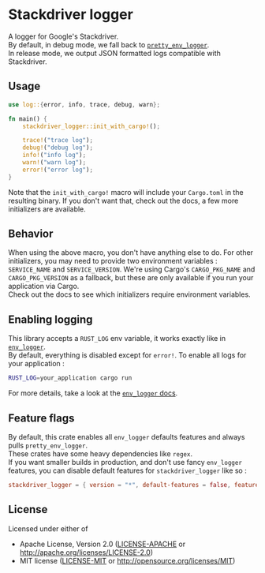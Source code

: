 # Stackdriver logger

A logger for Google's Stackdriver.\
By default, in debug mode, we fall back to [`pretty_env_logger`](https://github.com/seanmonstar/pretty-env-logger). \
In release mode, we output JSON formatted logs compatible with Stackdriver.

## Usage

```rust
use log::{error, info, trace, debug, warn};

fn main() {
    stackdriver_logger::init_with_cargo!();

    trace!("trace log");
    debug!("debug log");
    info!("info log");
    warn!("warn log");
    error!("error log");
}
```

Note that the `init_with_cargo!` macro will include your `Cargo.toml` in the resulting binary.
If you don't want that, check out the docs, a few more initializers are available.

## Behavior

When using the above macro, you don't have anything else to do.
For other initializers, you may need to provide two environment variables : `SERVICE_NAME` and `SERVICE_VERSION`.
We're using Cargo's `CARGO_PKG_NAME` and `CARGO_PKG_VERSION` as a fallback, but these are only available
if you run your application via Cargo. \
Check out the docs to see which initializers require environment variables.

## Enabling logging

This library accepts a `RUST_LOG` env variable, it works exactly like in [`env_logger`](https://github.com/sebasmagri/env_logger). \
By default, everything is disabled except for `error!`.
To enable all logs for your application :

```sh
RUST_LOG=your_application cargo run
```

For more details, take a look at the [`env_logger` docs](https://docs.rs/env_logger/0.7.0/env_logger/#enabling-logging).

## Feature flags

By default, this crate enables all `env_logger` defaults features and always pulls `pretty_env_logger`. \
These crates have some heavy dependencies like `regex`. \
If you want smaller builds in production, and don't use fancy `env_logger` features, you can disable default features for `stackdriver_logger` like so :

```toml
stackdriver_logger = { version = "*", default-features = false, features = ["prod"] }
```

## License

Licensed under either of

-   Apache License, Version 2.0 ([LICENSE-APACHE](LICENSE-APACHE) or http://apache.org/licenses/LICENSE-2.0)
-   MIT license ([LICENSE-MIT](LICENSE-MIT) or http://opensource.org/licenses/MIT)
